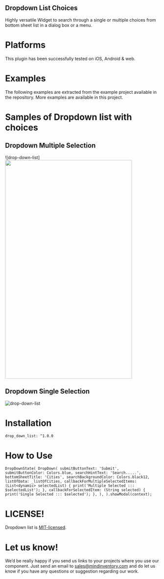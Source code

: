 ## Dropdown List Choices 
Highly versatile Widget to search through a single or multiple choices from bottom sheet list in a dialog box or a menu.

# Platforms
This plugin has been successfully tested on iOS, Android & web.

# Examples 
The following examples are extracted from the example project available in the repository. More examples are available in this project.

# Samples of Dropdown list with choices

## Dropdown Multiple Selection 
![drop-down-list] <img src="https://git.mindinventory.com/github/drop-down-list/-/blob/feature/drop_down_plugin/assets/drop_down_multiple_selection.gif" width="414" height="712" />

## Dropdown Single Selection 
![drop-down-list](https://git.mindinventory.com/github/drop-down-list/-/blob/feature/drop_down_plugin/assets/drop_down_single_selection.gif)

# Installation
`drop_down_list: ^1.0.0`

# How to Use
`DropDownState(
              DropDown(
                submitButtonText: 'Submit',
                submitButtonColor: Colors.blue,
                searchHintText: 'Search.....',
                bottomSheetTitle: 'Cities',
                searchBackgroundColor: Colors.black12,
                listOfData: _listOfCities,
                callbackForMultipleSelectedItems: (List<dynamic> selectedList) {
                  print('Multiple Selected ::: $selectedList');
                },
                callbackForSelectedItem: (String selected) {
                  print('Single Selected ::: $selected');
                },
              ),
            ).showModal(context);
`

# LICENSE!

Dropdown list is [MIT-licensed](/LICENSE).

# Let us know!

We’d be really happy if you send us links to your projects where you use our component. Just send an email to sales@mindinventory.com and do let us know if you have any questions or suggestion regarding our work.


